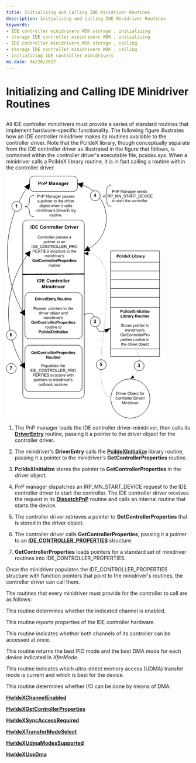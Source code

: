 ```yaml
---
title: Initializing and Calling IDE Minidriver Routines
description: Initializing and Calling IDE Minidriver Routines
keywords:
- IDE controller minidrivers WDK storage , initializing
- storage IDE controller minidrivers WDK , initializing
- IDE controller minidrivers WDK storage , calling
- storage IDE controller minidrivers WDK , calling
- initializing IDE controller minidrivers
ms.date: 04/20/2017
---
```


# Initializing and Calling IDE Minidriver Routines


## <span id="ddk_initializing_and_calling_ide_minidriver_routines_kr"></span><span id="DDK_INITIALIZING_AND_CALLING_IDE_MINIDRIVER_ROUTINES_KR"></span>


All IDE controller minidrivers must provide a series of standard routines that implement hardware-specific functionality. The following figure illustrates how an IDE controller minidriver makes its routines available to the controller driver. Note that the PciIdeX library, though conceptually separate from the IDE controller driver as illustrated in the figure that follows, is contained within the controller driver's executable file, *pciidex.sys*. When a minidriver calls a PciIdeX library routine, it is in fact calling a routine within the controller driver.

![program flow for minidriver routine initialization.](images/idecallbacks.png)

1.  The PnP manager loads the IDE controller driver-minidriver, then calls its [**DriverEntry**](/windows-hardware/drivers/ddi/wdm/nc-wdm-driver_initialize) routine, passing it a pointer to the driver object for the controller driver.

2.  The minidriver's **DriverEntry** calls the [**PciIdeXInitialize**](/previous-versions/windows/hardware/drivers/ff563788(v=vs.85)) library routine, passing it a pointer to the minidriver's **GetControllerProperties** routine.

3.  **PciIdeXInitialize** stores the pointer to **GetControllerProperties** in the driver object.

4.  PnP manager dispatches an IRP\_MN\_START\_DEVICE request to the IDE controller driver to start the controller. The IDE controller driver receives the request in its [**DispatchPnP**](/windows-hardware/drivers/ddi/wdm/nc-wdm-driver_dispatch) routine and calls an internal routine that starts the device.

5.  The controller driver retrieves a pointer to **GetControllerProperties** that is stored in the driver object.

6.  The controller driver calls **GetControllerProperties**, passing it a pointer to an [**IDE\_CONTROLLER\_PROPERTIES**](/previous-versions/windows/hardware/drivers/ff559076(v=vs.85)) structure.

7.  **GetControllerProperties** loads pointers for a standard set of minidriver routines into IDE\_CONTROLLER\_PROPERTIES.

Once the minidriver populates the IDE\_CONTROLLER\_PROPERTIES structure with function pointers that point to the minidriver's routines, the controller driver can call them.

The routines that every minidriver must provide for the controller to call are as follows:

This routine determines whether the indicated channel is enabled.

This routine reports properties of the IDE controller hardware.

This routine indicates whether both channels of its controller can be accessed at once.

This routine returns the best PIO mode and the best DMA mode for each device indicated in *XferMode*.

This routine indicates which ultra-direct memory access (UDMA) transfer mode is current and which is best for the device.

This routine determines whether I/O can be done by means of DMA.

[**HwIdeXChannelEnabled**](/previous-versions/windows/hardware/drivers/ff557252(v=vs.85))

[**HwIdeXGetControllerProperties**](/previous-versions/windows/hardware/drivers/ff557254(v=vs.85))

[**HwIdeXSyncAccessRequired**](/previous-versions/windows/hardware/drivers/ff557256(v=vs.85))

[**HwIdeXTransferModeSelect**](/previous-versions/windows/hardware/drivers/ff557260(v=vs.85))

[**HwIdeXUdmaModesSupported**](/previous-versions/windows/hardware/drivers/ff557264(v=vs.85))

[**HwIdeXUseDma**](/previous-versions/windows/hardware/drivers/ff557266(v=vs.85))

 

